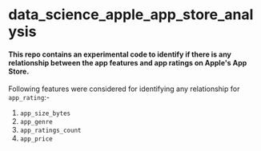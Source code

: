 # data_science_apple_app_store_analysis
#### This repo contains an experimental code to identify if there is any relationship between the app features and app ratings on Apple's App Store.
Following features were considered for identifying any relationship for `app_rating`:-
1. `app_size_bytes`
2. `app_genre`
3. `app_ratings_count`
4. `app_price`
